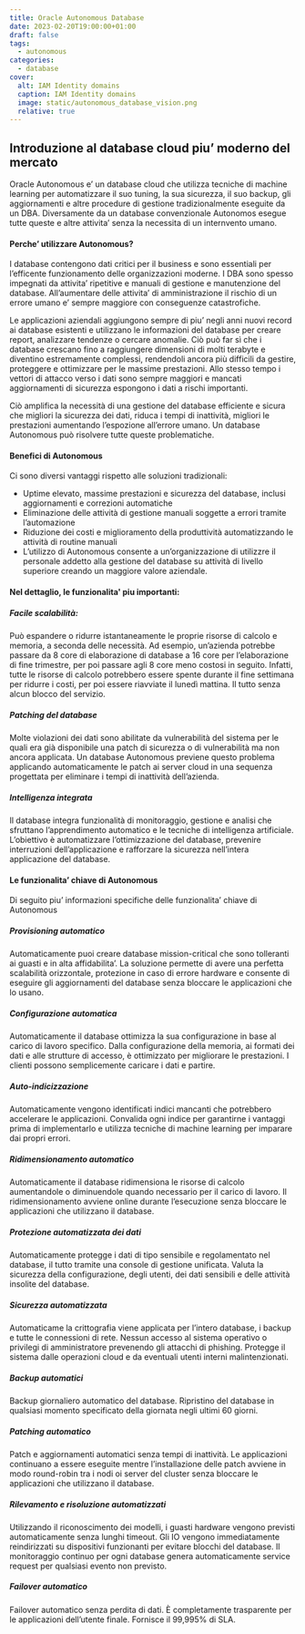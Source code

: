 ```yaml
---
title: Oracle Autonomous Database
date: 2023-02-20T19:00:00+01:00
draft: false
tags:
  - autonomous
categories:
  - database
cover:
  alt: IAM Identity domains
  caption: IAM Identity domains
  image: static/autonomous_database_vision.png
  relative: true
---
```


## Introduzione al database cloud piu’ moderno del mercato

Oracle Autonomous e’ un database cloud che utilizza tecniche di machine learning per automatizzare il suo tuning, la sua sicurezza, il suo backup, gli aggiornamenti e altre procedure di gestione tradizionalmente eseguite da un DBA. Diversamente da un database convenzionale Autonomos esegue tutte queste e altre attivita’ senza la necessita di un internvento umano.

#### Perche’ utilizzare Autonomous?

I database contengono dati critici per il business e sono essentiali per l’efficente funzionamento delle organizzazioni moderne. I DBA sono spesso impegnati da attivita’ ripetitive e manuali di gestione e manutenzione del database. All’aumentare delle attivita’ di amministrazione il rischio di un errore umano e’ sempre maggiore con conseguenze catastrofiche.

Le applicazioni aziendali aggiungono sempre di piu’ negli anni nuovi record ai database esistenti e utilizzano le informazioni del database per creare report, analizzare tendenze o cercare anomalie. Ciò può far sì che i database crescano fino a raggiungere dimensioni di molti terabyte e diventino estremamente complessi, rendendoli ancora più difficili da gestire, proteggere e ottimizzare per le massime prestazioni. Allo stesso tempo i vettori di attacco verso i dati sono sempre maggiori e mancati aggiornamenti di sicurezza espongono i dati a rischi importanti.

Ciò amplifica la necessità di una gestione del database efficiente e sicura che migliori la sicurezza dei dati, riduca i tempi di inattività, migliori le prestazioni aumentando l’espozione all’errore umano. Un database Autonomous può risolvere tutte queste problematiche.

#### Benefici di Autonomous

Ci sono diversi vantaggi rispetto alle soluzioni tradizionali:

- Uptime elevato, massime prestazioni e sicurezza del database, inclusi aggiornamenti e correzioni automatiche
- Eliminazione delle attività di gestione manuali soggette a errori tramite l’automazione
- Riduzione dei costi e miglioramento della produttività automatizzando le attività di routine manuali
- L’utilizzo di Autonomous consente a un’organizzazione di utilizzre il personale addetto alla gestione del database su attività di livello superiore creando un maggiore valore aziendale.

#### Nel dettaglio, le funzionalita' piu importanti:

##### Facile scalabilità:

Può espandere o ridurre istantaneamente le proprie risorse di calcolo e memoria, a seconda delle necessità. Ad esempio, un’azienda potrebbe passare da 8 core di elaborazione di database a 16 core per l’elaborazione di fine trimestre, per poi passare agli 8 core meno costosi in seguito. Infatti, tutte le risorse di calcolo potrebbero essere spente durante il fine settimana per ridurre i costi, per poi essere riavviate il lunedì mattina. Il tutto senza alcun blocco del servizio.

##### Patching del database

Molte violazioni dei dati sono abilitate da vulnerabilità del sistema per le quali era già disponibile una patch di sicurezza o di vulnerabilità ma non ancora applicata. Un database Autonomous previene questo problema applicando automaticamente le patch ai server cloud in una sequenza progettata per eliminare i tempi di inattività dell’azienda.

##### Intelligenza integrata

Il database integra funzionalità di monitoraggio, gestione e analisi che sfruttano l’apprendimento automatico e le tecniche di intelligenza artificiale. L’obiettivo è automatizzare l’ottimizzazione del database, prevenire interruzioni dell’applicazione e rafforzare la sicurezza nell’intera applicazione del database.

#### Le funzionalita’ chiave di Autonomous

Di seguito piu’ informazioni specifiche delle funzionalita’ chiave di Autonomous

##### Provisioning automatico

Automaticamente puoi creare database mission-critical che sono tolleranti ai guasti e in alta affidabilita’. La soluzione permette di avere una perfetta scalabilità orizzontale, protezione in caso di errore hardware e consente di eseguire gli aggiornamenti del database senza bloccare le applicazioni che lo usano.

##### Configurazione automatica

Automaticamente il database ottimizza la sua configurazione in base al carico di lavoro specifico. Dalla configurazione della memoria, ai formati dei dati e alle strutture di accesso, è ottimizzato per migliorare le prestazioni. I clienti possono semplicemente caricare i dati e partire.

##### Auto-indicizzazione

Automaticamente vengono identificati indici mancanti che potrebbero accelerare le applicazioni. Convalida ogni indice per garantirne i vantaggi prima di implementarlo e utilizza tecniche di machine learning per imparare dai propri errori.

##### Ridimensionamento automatico

Automaticamente il database ridimensiona le risorse di calcolo aumentandole o diminuendole quando necessario per il carico di lavoro. Il ridimensionamento avviene online durante l’esecuzione senza bloccare le applicazioni che utilizzano il database.

##### Protezione automatizzata dei dati

Automaticamente protegge i dati di tipo sensibile e regolamentato nel database, il tutto tramite una console di gestione unificata. Valuta la sicurezza della configurazione, degli utenti, dei dati sensibili e delle attività insolite del database.

##### Sicurezza automatizzata

Automaticame la crittografia viene applicata per l’intero database, i backup e tutte le connessioni di rete. Nessun accesso al sistema operativo o privilegi di amministratore prevenendo gli attacchi di phishing. Protegge il sistema dalle operazioni cloud e da eventuali utenti interni malintenzionati.

##### Backup automatici

Backup giornaliero automatico del database. Ripristino del database in qualsiasi momento specificato della giornata negli ultimi 60 giorni.

##### Patching automatico

Patch e aggiornamenti automatici senza tempi di inattività. Le applicazioni continuano a essere eseguite mentre l’installazione delle patch avviene in modo round-robin tra i nodi oi server del cluster senza bloccare le applicazioni che utilizzano il database.

##### Rilevamento e risoluzione automatizzati

Utilizzando il riconoscimento dei modelli, i guasti hardware vengono previsti automaticamente senza lunghi timeout. Gli IO vengono immediatamente reindirizzati su dispositivi funzionanti per evitare blocchi del database. Il monitoraggio continuo per ogni database genera automaticamente service request per qualsiasi evento non previsto.

##### Failover automatico

Failover automatico senza perdita di dati. È completamente trasparente per le applicazioni dell’utente finale. Fornisce il 99,995% di SLA.